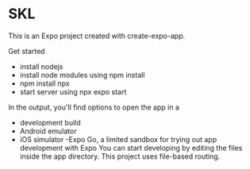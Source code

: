 # SKL
This is an Expo project created with create-expo-app.

Get started
- install nodejs
- install node modules using npm install 
- npm install npx 
- start server using npx expo start


In the output, you'll find options to open the app in a

- development build
- Android emulator
- iOS simulator
-Expo Go, a limited sandbox for trying out app development with Expo
You can start developing by editing the files inside the app directory. This project uses file-based routing.
